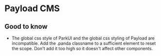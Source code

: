 # Payload CMS

## Good to know

- The global css style of ParkUI and the global css styling of Payload are incompatible. Add the .panda classname to a sufficient element to reset the scope. Don't add it too high so it doesn't affect other components.